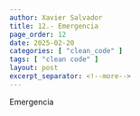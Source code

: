 ```yaml
---
author: Xavier Salvador
title: 12.- Emergencia
page_order: 12
date: 2025-02-20
categories: [ "clean_code" ]
tags: [ "clean code" ]
layout: post
excerpt_separator: <!--more-->
---
```


Emergencia